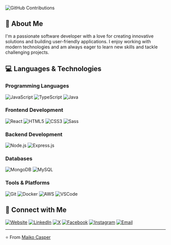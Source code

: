 ![GitHub Contributions](https://github-readme-activity-graph.vercel.app/graph?username=maikoprosperna&theme=radical&hide_border=true&area=true)

## 🚀 About Me
I'm a passionate software developer with a love for creating innovative solutions and building user-friendly applications. I enjoy working with modern technologies and am always eager to learn new skills and tackle challenging projects.
## 💻 Languages & Technologies

### Programming Languages
![JavaScript](https://img.shields.io/badge/-JavaScript-F7DF1E?style=flat-square&logo=javascript&logoColor=black)
![TypeScript](https://img.shields.io/badge/-TypeScript-3178C6?style=flat-square&logo=typescript&logoColor=white)
![Java](https://img.shields.io/badge/-Java-ED8B00?style=flat-square&logo=java&logoColor=white)

### Frontend Development
![React](https://img.shields.io/badge/-React-61DAFB?style=flat-square&logo=react&logoColor=black)
![HTML5](https://img.shields.io/badge/-HTML5-E34F26?style=flat-square&logo=html5&logoColor=white)
![CSS3](https://img.shields.io/badge/-CSS3-1572B6?style=flat-square&logo=css3&logoColor=white)
![Sass](https://img.shields.io/badge/-Sass-CC6699?style=flat-square&logo=sass&logoColor=white)

### Backend Development
![Node.js](https://img.shields.io/badge/-Node.js-339933?style=flat-square&logo=node.js&logoColor=white)
![Express.js](https://img.shields.io/badge/-Express.js-000000?style=flat-square&logo=express&logoColor=white)

### Databases
![MongoDB](https://img.shields.io/badge/-MongoDB-47A248?style=flat-square&logo=mongodb&logoColor=white)
![MySQL](https://img.shields.io/badge/-MySQL-4479A1?style=flat-square&logo=mysql&logoColor=white)

### Tools & Platforms
![Git](https://img.shields.io/badge/-Git-F05032?style=flat-square&logo=git&logoColor=white)
![Docker](https://img.shields.io/badge/-Docker-2496ED?style=flat-square&logo=docker&logoColor=white)
![AWS](https://img.shields.io/badge/-AWS-232F3E?style=flat-square&logo=amazon-aws&logoColor=white)
![VSCode](https://img.shields.io/badge/-VSCode-007ACC?style=flat-square&logo=visual-studio-code&logoColor=white)

## 🔗 Connect with Me
[![Website](https://img.shields.io/badge/-Website-000000?style=flat-square&logo=globe&logoColor=white)](http://mrobles.work/)
[![LinkedIn](https://img.shields.io/badge/-LinkedIn-0077B5?style=flat-square&logo=linkedin&logoColor=white)](https://www.linkedin.com/in/mark-oliver-robles/)
[![X](https://img.shields.io/badge/-X-000000?style=flat-square&logo=x&logoColor=white)](https://x.com/maikocasper)
[![Facebook](https://img.shields.io/badge/-Facebook-1877F2?style=flat-square&logo=facebook&logoColor=white)](https://www.facebook.com/SketchandGraphics/)
[![Instagram](https://img.shields.io/badge/-Instagram-E4405F?style=flat-square&logo=instagram&logoColor=white)](https://www.instagram.com/maikocasper/)
[![Email](https://img.shields.io/badge/-Email-D14836?style=flat-square&logo=gmail&logoColor=white)](mailto:maiko.casper@example.com)

---

⭐ From [Maiko Casper](https://github.com/maikoprosperna) 